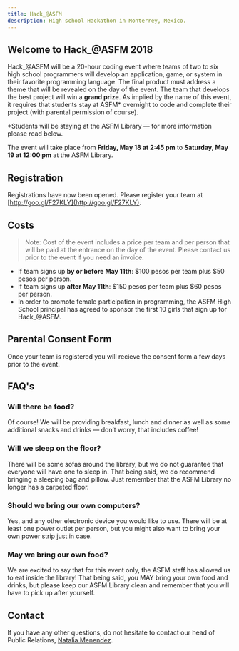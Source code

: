 ```yaml
---
title: Hack_@ASFM
description: High school Hackathon in Monterrey, Mexico.
---
```

## Welcome to Hack_@ASFM 2018
Hack_@ASFM will be a 20-hour coding event where teams of two to six high school programmers will develop an application, game, or system in their favorite programming language. The final product must address a theme that will be revealed on the day of the event. The team that develops the best project will win a **grand prize**.  As implied by the name of this event, it requires that students stay at ASFM\* overnight to code and complete their project (with parental permission of course).

\*Students will be staying at the ASFM Library — for more information please read below. 

The event will take place from **Friday, May 18 at 2:45 pm** to **Saturday, May 19 at 12:00 pm** at the ASFM Library.

## Registration
Registrations have now been opened. Please register your team at [http://goo.gl/F27KLY](http://goo.gl/F27KLY).

## Costs
> Note:  Cost of the event includes a price per team and per person that will be paid at the entrance on the day of the event. Please contact us prior to the event if you need an invoice.  

* If team signs up **by or before May 11th**: $100 pesos per team plus $50 pesos per person.
* If team signs up **after May 11th**: $150 pesos per team plus $60 pesos per person.
* In order to promote female participation in programming, the ASFM High School principal has agreed to sponsor the first 10 girls that sign up for Hack_@ASFM.

## Parental Consent Form
Once your team is registered you will recieve the consent form a few days prior to the event.

## FAQ's
### Will there be food?
Of course! We will be providing breakfast, lunch and dinner as well as some additional snacks and drinks — don’t worry, that includes coffee!

### Will we sleep on the floor?
There will be some sofas around the library, but we do not guarantee that everyone will have one to sleep in. That being said, we do recommend bringing a sleeping bag and pillow. Just remember that the ASFM Library no longer has a carpeted floor.

### Should we bring our own computers?
Yes, and any other electronic device you would like to use. There will be at least one power outlet per person, but you might also want to bring your own power strip just in case.

### May we bring our own food?
We are excited to say that for this event only, the ASFM staff has allowed us to eat inside the library! That being said, you MAY bring your own food and drinks, but please keep our ASFM Library clean and remember that you will have to pick up after yourself.

## Contact
If you have any other questions, do not hesitate to contact our head of Public Relations, [Natalia Menendez](mailto:18menendez5970@asfm.mx?subject=Hack_@ASFM).
